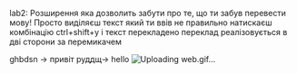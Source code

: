 lab2:
Розширення яка дозволить забути про те, що ти забув перевести мову!
Просто виділяєш текст який ти ввів не правильно натискаєш комбінацію ctrl+shift+y і текст перекладено
переклад реалізовується в дві сторони за перемикачем



ghbdsn -> привіт
руддщ-> hello
![Uploading web.gif…]()
